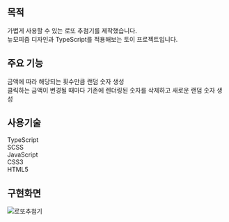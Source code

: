 ## 목적

가볍게 사용할 수 있는 로또 추첨기를 제작했습니다.  
뉴모피즘 디자인과 TypeScript를 적용해보는 토이 프로젝트입니다.

## 주요 기능

금액에 따라 해당되는 횟수만큼 랜덤 숫자 생성  
클릭하는 금액이 변경될 때마다 기존에 렌더링된 숫자를 삭제하고 새로운 랜덤 숫자 생성

## 사용기술

TypeScript  
SCSS  
JavaScript  
CSS3  
HTML5

## 구현화면

![로또추첨기](https://github.com/YiJaeE/lotto_drawer/blob/master/src/img/implementation.GIF?raw=true)
